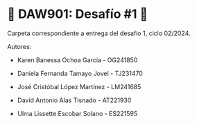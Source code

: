 # :space_invader: DAW901: Desafío #1 :space_invader:

Carpeta correspondiente a entrega del desafío 1, ciclo 02/2024. 

Autores:

+ Karen Banessa Ochoa García - OG241850

+	Daniela Fernanda Tamayo Jovel - TJ231470

+	José Cristóbal López Martínez - LM241685

+	David Antonio Alas Tisnado - AT221930

+	Ulma Lissette Escobar Solano - ES221595